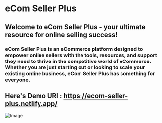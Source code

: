# eCom Seller Plus

## Welcome to eCom Seller Plus - your ultimate resource for online selling success!

### eCom Seller Plus is an eCommerce platform designed to empower online sellers with the tools, resources, and support they need to thrive in the competitive world of eCommerce. Whether you are just starting out or looking to scale your existing online business, eCom Seller Plus has something for everyone.

## Here's Demo URI : https://ecom-seller-plus.netlify.app/

![Image](https://github.com/user-attachments/assets/aacce137-df38-4a74-8b4c-cf29c1f7b6ba)
